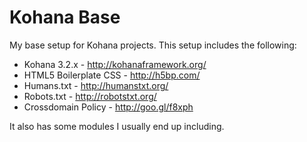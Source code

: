 Kohana Base
=================

My base setup for Kohana projects.  This setup includes the following:

+ Kohana 3.2.x - http://kohanaframework.org/
+ HTML5 Boilerplate CSS - http://h5bp.com/
+ Humans.txt - http://humanstxt.org/
+ Robots.txt - http://robotstxt.org/
+ Crossdomain Policy - http://goo.gl/f8xph

It also has some modules I usually end up including.